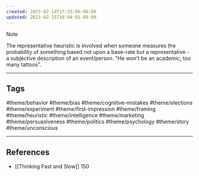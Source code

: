```yaml
---
created: 2023-02-14T17:33:06-08:00
updated: 2023-02-15T18:04:01-08:00
---
```



> [!NOTE]
> The representative heuristic is involved when someone measures the probability of something based not upon a base-rate but a representative - a subjective description of an event/person. 
"He won't be an academic; too many tattoos".

---
## Tags
#theme/behavior #theme/bias #theme/cognitive-mistakes #theme/elections #theme/experiment #theme/first-impression #theme/framing #theme/heuristic #theme/intelligence #theme/marketing #theme/persuasiveness #theme/politics #theme/psychology #theme/story #theme/unconscious 

---
## References
- [[Thinking Fast and Slow]] 150